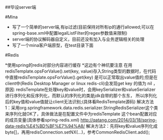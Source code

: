 ##毕设server端

#Mina

* 写了一个简单的server端,有ip过滤(目前保持对所有ip的通行allowed;可以在spring-base.xml中配置legalListFilter的regex参数值来限制)
* server端的协议解码器自定义，目前还没有加入与业务逻辑相关的处理
* 写了一个mina客户端原型，在test目录下面

#Redis

*使用spring的redis对部分内容进行缓存
*这边有个神坑要注意
在用redisTemplate.opsForValue().set(key, value)存入String类型的数据时，在代码中直接redisTemplate.opsForValue().get(key)
是可以正常取出value值的;但是在client中(Redis Desktop Manager or linux redis-cli)会发现get key 的值为 nil ，
原因: redisTemplate在处理key和value时，会用keySerializer和valueSerializer进行序列化和反序列化，而默认的序列化的类是jdk自带的那个东东，
所以序列化后的key值和value值就让client无法识别;(具体看RedisTemplate源码)
解决方法1：采用org.springframework.data.redis.serializer.StringRedisSerializer这个类来序列化就OK了，具体做法是在配置文件中为redisTemplate
这个bean配置对应的成员变量(具体参看spring-redis.xml)  http://qatang.com/2014/03/18/spring-data-redis%E4%BD%BF%E7%94%A8/
解决方法2：先将key和value序列化成byte[]，再用redisConnection.setNX(...)，参考CommonRedisClient.add();
